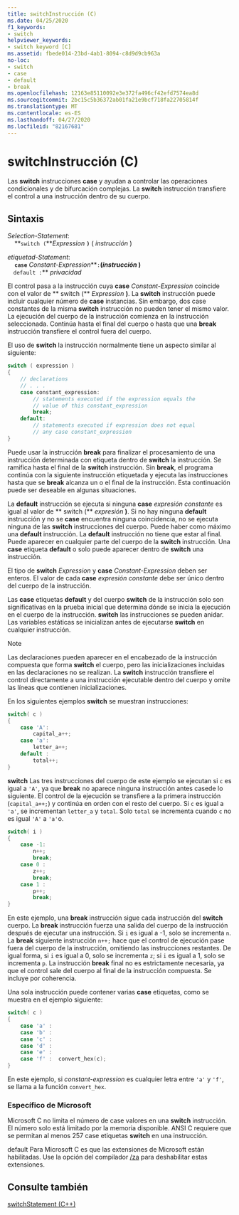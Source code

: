 ```yaml
---
title: switchInstrucción (C)
ms.date: 04/25/2020
f1_keywords:
- switch
helpviewer_keywords:
- switch keyword [C]
ms.assetid: fbede014-23bd-4ab1-8094-c8d9d9cb963a
no-loc:
- switch
- case
- default
- break
ms.openlocfilehash: 12163e85110092e3e372fa496cf42efd7574ea8d
ms.sourcegitcommit: 2bc15c5b36372ab01fa21e9bcf718fa22705814f
ms.translationtype: MT
ms.contentlocale: es-ES
ms.lasthandoff: 04/27/2020
ms.locfileid: "82167681"
---
```

# <a name="opno-locswitch-statement-c"></a>switchInstrucción (C)

Las **switch** instrucciones **case** y ayudan a controlar las operaciones condicionales y de bifurcación complejas. La **switch** instrucción transfiere el control a una instrucción dentro de su cuerpo.

## <a name="syntax"></a>Sintaxis

*Selection-Statement*:<br/>
&nbsp;&nbsp;&nbsp;&nbsp;**`switch (`***Expression* **`)`** ( *instrucción* )

*etiquetad-Statement*:<br/>
&nbsp;&nbsp;&nbsp;&nbsp;**`case`**  *Constant-Expression***`:`**(*instrucción* )    <br/>
&nbsp;&nbsp;&nbsp;&nbsp;**`default :`**  *privacidad*

El control pasa a la instrucción cuya **case** *Constant-Expression* coincide con el valor de ** switch (** *Expression* **)**. La **switch** instrucción puede incluir cualquier número de **case** instancias. Sin embargo, dos case constantes de la misma **switch** instrucción no pueden tener el mismo valor. La ejecución del cuerpo de la instrucción comienza en la instrucción seleccionada. Continúa hasta el final del cuerpo o hasta que una **break** instrucción transfiere el control fuera del cuerpo.

El uso de **switch** la instrucción normalmente tiene un aspecto similar al siguiente:

```C
switch ( expression )
{
    // declarations
    // . . .
    case constant_expression:
        // statements executed if the expression equals the
        // value of this constant_expression
        break;
    default:
        // statements executed if expression does not equal
        // any case constant_expression
}
```

Puede usar la instrucción **break** para finalizar el procesamiento de una instrucción determinada con etiqueta dentro de **switch** la instrucción. Se ramifica hasta el final de la **switch** instrucción. Sin **break**, el programa continúa con la siguiente instrucción etiquetada y ejecuta las instrucciones hasta que se **break** alcanza un o el final de la instrucción. Esta continuación puede ser deseable en algunas situaciones.

La **default** instrucción se ejecuta si ninguna **case** *expresión constante* es igual al valor de ** switch (** *expresión* **)**. Si no hay ninguna **default** instrucción y no se **case** encuentra ninguna coincidencia, no se ejecuta ninguna de las **switch** instrucciones del cuerpo. Puede haber como máximo una **default** instrucción. La **default** instrucción no tiene que estar al final. Puede aparecer en cualquier parte del cuerpo de la **switch** instrucción. Una **case** etiqueta **default** o solo puede aparecer dentro de **switch** una instrucción.

El tipo de **switch** *Expression* y **case** *Constant-Expression* deben ser enteros. El valor de cada **case** *expresión constante* debe ser único dentro del cuerpo de la instrucción.

Las **case** etiquetas **default** y del cuerpo **switch** de la instrucción solo son significativas en la prueba inicial que determina dónde se inicia la ejecución en el cuerpo de la instrucción. **switch** las instrucciones se pueden anidar. Las variables estáticas se inicializan antes de ejecutarse **switch** en cualquier instrucción.

> [!NOTE]
> Las declaraciones pueden aparecer en el encabezado de la instrucción compuesta que forma **switch** el cuerpo, pero las inicializaciones incluidas en las declaraciones no se realizan. La **switch** instrucción transfiere el control directamente a una instrucción ejecutable dentro del cuerpo y omite las líneas que contienen inicializaciones.

En los siguientes ejemplos **switch** se muestran instrucciones:

```C
switch( c )
{
    case 'A':
        capital_a++;
    case 'a':
        letter_a++;
    default :
        total++;
}
```

**switch** Las tres instrucciones del cuerpo de este ejemplo se ejecutan si `c` es igual a `'A'`, ya que **break** no aparece ninguna instrucción antes casede lo siguiente. El control de la ejecución se transfiere a la primera instrucción (`capital_a++;`) y continúa en orden con el resto del cuerpo. Si `c` es igual a `'a'`, se incrementan `letter_a` y `total`. Solo `total` se incrementa cuando `c` no es igual `'A'` a `'a'`o.

```C
switch( i )
{
    case -1:
        n++;
        break;
    case 0 :
        z++;
        break;
    case 1 :
        p++;
        break;
}
```

En este ejemplo, una **break** instrucción sigue cada instrucción del **switch** cuerpo. La **break** instrucción fuerza una salida del cuerpo de la instrucción después de ejecutar una instrucción. Si `i` es igual a -1, solo se incrementa `n`. La **break** siguiente instrucción `n++;` hace que el control de ejecución pase fuera del cuerpo de la instrucción, omitiendo las instrucciones restantes. De igual forma, si `i` es igual a 0, solo se incrementa `z`; si `i` es igual a 1, solo se incrementa `p`. La instrucción **break** final no es estrictamente necesaria, ya que el control sale del cuerpo al final de la instrucción compuesta. Se incluye por coherencia.

Una sola instrucción puede contener varias **case** etiquetas, como se muestra en el ejemplo siguiente:

```C
switch( c )
{
    case 'a' :
    case 'b' :
    case 'c' :
    case 'd' :
    case 'e' :
    case 'f' :  convert_hex(c);
}
```

En este ejemplo, si *constant-expression* es cualquier letra entre `'a'` y `'f'`, se llama a la función `convert_hex`.

### <a name="microsoft-specific"></a>Específico de Microsoft

Microsoft C no limita el número de case valores en una **switch** instrucción. El número solo está limitado por la memoria disponible. ANSI C requiere que se permitan al menos 257 case etiquetas **switch** en una instrucción.

default Para Microsoft C es que las extensiones de Microsoft están habilitadas. Use la opción del compilador [/za](../build/reference/za-ze-disable-language-extensions.md) para deshabilitar estas extensiones.

## <a name="see-also"></a>Consulte también

[switchStatement (C++)](../cpp/switch-statement-cpp.md)
